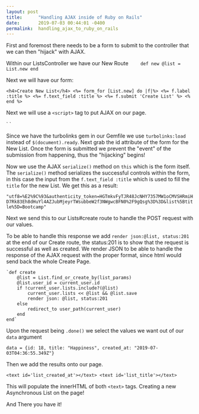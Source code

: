 ```yaml
---
layout: post
title:      "Handling AJAX inside of Ruby on Rails"
date:       2019-07-03 00:44:01 -0400
permalink:  handling_ajax_to_ruby_on_rails
---
```



First and foremost there needs to be a form to submit to the controller that we can then "hijack" with AJAX.

Within our ListsController we have our New Route 
`    def new
        @list = List.new
    end`
		
Next we will have our form:

`<h4>Create New List</h4>
<%= form_for [List.new] do |f|%>
  <%= f.label :title %>
  <%= f.text_field :title %>
  <%= f.submit 'Create List' %>
<% end %>
`

Next we will use a `<script>` tag to put AJAX on our page. 

`<script type="text/javascript" charset="utf-8">
$(document).on('turbolinks:load', function(){
  $('#new_list').submit(function(event) {
    event.preventDefault();
    
    let values = $(this).serialize();
  
    let posting = $.post('/lists', values)
    posting.done(function(data){
      $('#list_title').text(data['title'])
      $('#list_created_at').text(data['created_at'])
    });
  });
});
</script>
`

Since we have the turbolinks gem in our Gemfile we use `turbolinks:load` instead of `$(document).ready`. Next grab the id attribute of the form for the New List. Once the form is submitted we prevent the "event" of the submission from happening, thus the "hijacking" begins! 

Now we use the AJAX `serialize()` method on `this` which is the form itself. The `serialize()` method serializes the successful controls within the form, in this case the input from the `f.text_field :title` which is used to fill the `title` for the new List. We get this as a result:

`"utf8=%E2%9C%93&authenticity_token=HGTmkvFyTJR48JcNHY7357MW1oCMVSHRmiHD7Rk83Eh8dHuYl4AZJubMjeyrTWsubbeW2f3NWgwcBFN0%2F9gQsg%3D%3D&list%5Btitle%5D=Bootcamp"`

Next we send this to our Lists#create route to handle the POST request with our values.

To be able to handle this response we add `render json:@list, status:201` at the end of our Create route, the status:201 is to show that the request is successful as well as created. We render JSON to be able to handle the response of the AJAX request with the proper format, since html would send back the whole Create Page.

    `def create
        @list = List.find_or_create_by(list_params)
        @list.user_id = current_user.id
        if !current_user.lists.include?(@list) 
            current_user.lists << @list && @list.save
            render json: @list, status:201
        else
            redirect_to user_path(current_user)
        end
    end`
		
Upon the request being `.done()` we select the values we want out of our `data` argument

`data = {id: 18, title: "Happiness", created_at: "2019-07-03T04:36:55.349Z"}`

Then we add the results onto our page.

`<text id='list_created_at'></text>
<text id='list_title'></text>
`

This will populate the innerHTML of both `<text>` tags. Creating a new Asynchronous List on the page! 

And There you have it! 

